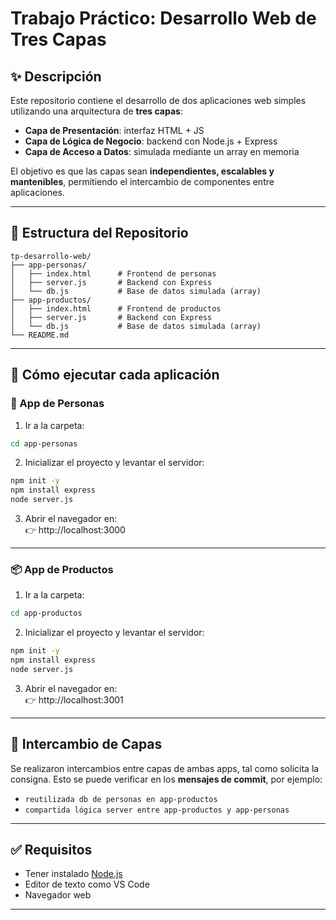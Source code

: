 
# Trabajo Práctico: Desarrollo Web de Tres Capas

## ✨ Descripción

Este repositorio contiene el desarrollo de dos aplicaciones web simples utilizando una arquitectura de **tres capas**:  
- **Capa de Presentación**: interfaz HTML + JS  
- **Capa de Lógica de Negocio**: backend con Node.js + Express  
- **Capa de Acceso a Datos**: simulada mediante un array en memoria  

El objetivo es que las capas sean **independientes, escalables y mantenibles**, permitiendo el intercambio de componentes entre aplicaciones.

---

## 📁 Estructura del Repositorio

```
tp-desarrollo-web/
├── app-personas/
│   ├── index.html      # Frontend de personas
│   ├── server.js       # Backend con Express
│   └── db.js           # Base de datos simulada (array)
├── app-productos/
│   ├── index.html      # Frontend de productos
│   ├── server.js       # Backend con Express
│   └── db.js           # Base de datos simulada (array)
└── README.md
```

---

## 🧪 Cómo ejecutar cada aplicación

### 🧍 App de Personas

1. Ir a la carpeta:

```bash
cd app-personas
```

2. Inicializar el proyecto y levantar el servidor:

```bash
npm init -y
npm install express
node server.js
```

3. Abrir el navegador en:  
👉 http://localhost:3000

---

### 📦 App de Productos

1. Ir a la carpeta:

```bash
cd app-productos
```

2. Inicializar el proyecto y levantar el servidor:

```bash
npm init -y
npm install express
node server.js
```

3. Abrir el navegador en:  
👉 http://localhost:3001

---

## 🔁 Intercambio de Capas

Se realizaron intercambios entre capas de ambas apps, tal como solicita la consigna. Esto se puede verificar en los **mensajes de commit**, por ejemplo:

- `reutilizada db de personas en app-productos`
- `compartida lógica server entre app-productos y app-personas`
---

## ✅ Requisitos

- Tener instalado [Node.js](https://nodejs.org/)
- Editor de texto como VS Code
- Navegador web

---
